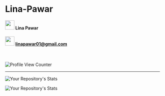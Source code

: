 # **Lina-Pawar**

#### [<img width="30px" src="https://img.icons8.com/ios-filled/200/1E8AD2/linkedin.png"/>](https://www.linkedin.com/in/lina-pawar/) Lina Pawar

#### [<img width="30px" src="https://img.icons8.com/ios-filled/200/1E8AD2/gmail-new.png"/>](mailto:linapawar01@gmail.com) linapawar01@gmail.com

<br/>

![Profile View Counter](https://komarev.com/ghpvc/?username=Lina-Pawar&color=282828&label=Profile+visits)

<hr>

![Your Repository's Stats](https://github-readme-stats.vercel.app/api?username=Lina-Pawar&show_icons=true&theme=tokyonight)

![Your Repository's Stats](https://github-readme-stats.vercel.app/api/top-langs/?username=Lina-Pawar&theme=tokyonight&layout=compact)
